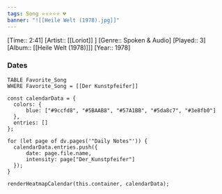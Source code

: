 ```yaml
---
tags: Song ⭐⭐⭐⭐⭐ 💔
banner: "![[Heile Welt (1978).jpg]]"
---
```

[Time:: 2:41]
[Artist:: [[Loriot]] ]
[Genre:: Spoken & Audio]
[Played:: 3]
[Album:: [[Heile Welt (1978)]]]
[Year:: 1978]
### Dates
````dataview
TABLE Favorite_Song
WHERE Favorite_Song = [[Der Kunstpfeifer]]
````
  ```dataviewjs
const calendarData = { 
	colors: { 
		blue: ["#9ccfd8", "#5BAAB8", "#57A1BB", "#5da8c7", "#3e8fb0"] 
	}, 
	entries: [] 
}; 

for (let page of dv.pages('"Daily Notes"')) { 
	calendarData.entries.push({ 
		date: page.file.name, 
		intensity: page["Der_Kunstpfeifer"]
	}); 
} 

renderHeatmapCalendar(this.container, calendarData);
```
